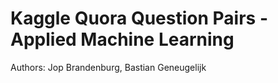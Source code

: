 # Kaggle Quora Question Pairs - Applied Machine Learning

Authors: Jop Brandenburg, Bastian Geneugelijk


